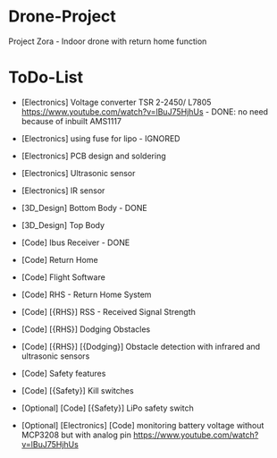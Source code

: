 # Drone-Project
Project Zora - Indoor drone with return home function


# ToDo-List
- [Electronics] Voltage converter TSR 2-2450/ L7805 https://www.youtube.com/watch?v=lBuJ75HjhUs - DONE: no need because of inbuilt AMS1117
- [Electronics] using fuse for lipo - IGNORED
- [Electronics] PCB design and soldering
- [Electronics] Ultrasonic sensor
- [Electronics] IR sensor

- [3D_Design] Bottom Body - DONE
- [3D_Design] Top Body

- [Code] Ibus Receiver - DONE
- [Code] Return Home
- [Code] Flight Software
- [Code] RHS - Return Home System
- [Code] [{RHS}] RSS - Received Signal Strength
- [Code] [{RHS}] Dodging Obstacles
- [Code] [{RHS}] [{Dodging}] Obstacle detection with infrared and ultrasonic sensors
- [Code] Safety features
- [Code] [{Safety}] Kill switches

- [Optional] [Code] [{Safety}] LiPo safety switch
- [Optional] [Electronics] [Code] monitoring battery voltage without MCP3208 but with analog pin https://www.youtube.com/watch?v=lBuJ75HjhUs
